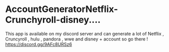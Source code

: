 # AccountGeneratorNetflix-Crunchyroll-disney....
This app is available on my discord server and can generate a lot of Netflix , Cruncyroll , hulu , pandora , wwe and disney + account so go there !
https://discord.gg/9AFc8URSz6
